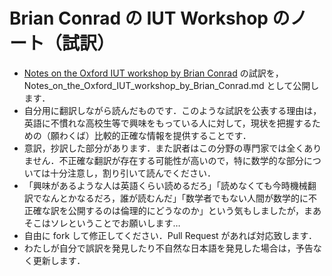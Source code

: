 # Brian Conrad の IUT Workshop のノート（試訳）

* [Notes on the Oxford IUT workshop by Brian Conrad](http://mathbabe.org/2015/12/15/notes-on-the-oxford-iut-workshop-by-brian-conrad/) の試訳を，Notes_on_the_Oxford_IUT_workshop_by_Brian_Conrad.md として公開します．
* 自分用に翻訳しながら読んだものです．このような試訳を公表する理由は，英語に不慣れな高校生等で興味をもっている人に対して，現状を把握するための（願わくば）比較的正確な情報を提供することです．
* 意訳，抄訳した部分があります．また訳者はこの分野の専門家では全くありません．不正確な翻訳が存在する可能性が高いので，特に数学的な部分については十分注意し，割り引いて読んでください．
* 「興味があるような人は英語くらい読めるだろ」「読めなくても今時機械翻訳でなんとかなるだろ，誰が読むんだ」「数学者でもない人間が数学的に不正確な訳を公開するのは倫理的にどうなのか」という気もしましたが，まあそこはソレということでお願いします…
* 自由に fork して修正してください．Pull Request があれば対応致します．
* わたしが自分で誤訳を発見したり不自然な日本語を発見した場合は，予告なく更新します．
